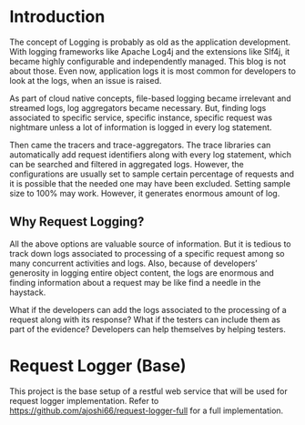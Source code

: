 # Introduction
The concept of Logging is probably as old as the application development. With logging frameworks like Apache Log4j and the extensions like Slf4j, it became highly configurable and independently managed. This blog is not about those. Even now, application logs it is most common for developers to look at the logs, when an issue is raised.

As part of cloud native concepts, file-based logging became irrelevant and streamed logs, log aggregators became necessary. But, finding logs associated to specific service, specific instance, specific request was nightmare unless a lot of information is logged in every log statement.

Then came the tracers and trace-aggregators. The trace libraries can automatically add request identifiers along with every log statement, which can be searched and filtered in aggregated logs. However, the configurations are usually set to sample certain percentage of requests and it is possible that the needed one may have been excluded. Setting sample size to 100% may work. However, it generates enormous amount of log.

## Why Request Logging?
All the above options are valuable source of information. But it is tedious to track down logs associated to processing of a specific request among so many concurrent activities and logs. Also, because of developers’ generosity in logging entire object content, the logs are enormous and finding information about a request may be like find a needle in the haystack.

What if the developers can add the logs associated to the processing of a request along with its response? What if the testers can include them as part of the evidence? Developers can help themselves by helping testers.

# Request Logger (Base)
This project is the base setup of a restful web service that will be used for request logger implementation. 
Refer to https://github.com/ajoshi66/request-logger-full for a full implementation.
